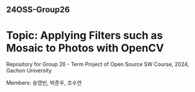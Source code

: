 ## 24OSS-Group26
# Topic: Applying Filters such as Mosaic to Photos with OpenCV

Repository for Group 26 - Term Project of Open Source SW Course, 2024, Gachon University

Members: 송영빈, 박준우, 조수연
